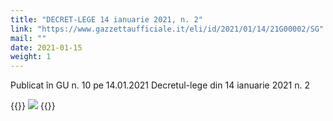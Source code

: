 ```yaml
---
title: "DECRET-LEGE 14 ianuarie 2021, n. 2"
link: "https://www.gazzettaufficiale.it/eli/id/2021/01/14/21G00002/SG"
mail: ""
date: 2021-01-15
weight: 1
---
```


Publicat în GU n. 10 ​​pe 14.01.2021 Decretul-lege din 14 ianuarie 2021 n. 2

{{<rawhtml>}}
<img src="/images/foto/zona-rossa-nazionale.jpg" class="img-fluid">
{{</rawhtml>}}


